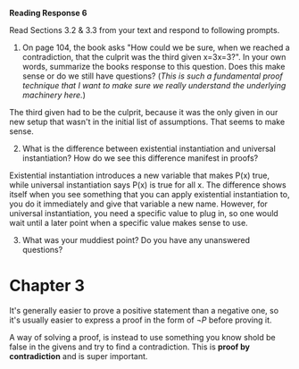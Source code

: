 **Reading Response 6**

Read Sections 3.2 & 3.3 from your text and respond to following prompts.

1.  On page 104, the book asks "How could we be sure, when we reached a contradiction, that the culprit was the third given x=3x=3?". In your own words, summarize the books response to this question. Does this make sense or do we still have questions? (_This is such a fundamental proof technique that I want to make sure we really understand the underlying machinery here._)  



The third given had to be the culprit, because it was the only given in our new setup that wasn't in the initial list of assumptions. That seems to make sense.

2.  What is the difference between existential instantiation and universal instantiation? How do we see this difference manifest in proofs?  

Existential instantiation introduces a new variable that makes P(x) true, while universal instantiation says P(x) is true for all x.  The difference shows itself when you see something that you can apply existential instantiation to, you do it immediately and give that variable a new name. However, for universal instantiation, you need a specific value to plug in, so one would wait until a later point when a specific value makes sense to use.
   
3.  What was your muddiest point? Do you have any unanswered questions?




# Chapter 3

It's generally easier to prove a positive statement than a negative one, so it's usually easier to express a proof in the form of $\neg P$ before proving it.

A way of solving a proof, is instead to use something you know shold be false in the givens and try to find a contradiction. This is **proof by contradiction** and is super important.